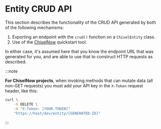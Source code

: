 # Entity CRUD API

This section describes the functionality of the CRUD API generated by both of
the following mechanisms:

1. Exporting an endpoint with the `crud()` function on a `ChiselEntity` class.
1. Use of the [ChiselNow] quickstart tool.

In either case, it's assumed here that you know the endpoint URL that was
generated for you, and are able to use that to construct HTTP requests as
described.

:::note

**For ChiselNow projects**, when invoking methods that can mutate data (all
non-GET requests) you must add your API key in the `X-Token` request header,
like this:

```bash
curl \
    -X DELETE \
    -H "X-Token: [YOUR-TOKEN]"
    "https://host/dev/entity/[GENERATED-ID]"
```

:::


[ChiselNow]: https://chiselstrike.com/now
